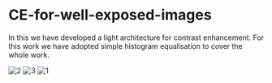 # CE-for-well-exposed-images
In this we have developed a light architecture for contrast enhancement. For this work we have adopted simple histogram equalisation to cover the whole work. 

![2](https://user-images.githubusercontent.com/39322944/44124273-2dd4bf60-a04e-11e8-9a96-40d27034692f.PNG)
![3](https://user-images.githubusercontent.com/39322944/44124274-2e1833e4-a04e-11e8-89fa-403135609a13.PNG)
![1](https://user-images.githubusercontent.com/39322944/44124275-2e53f7bc-a04e-11e8-95b0-078bf16f064a.PNG)
